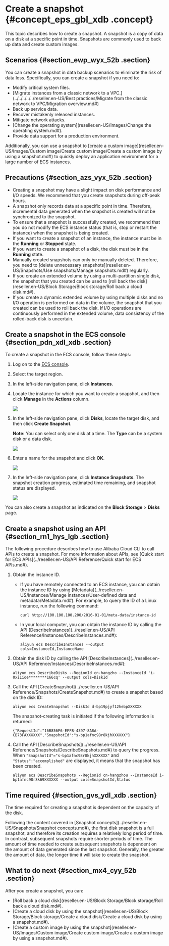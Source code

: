 # Create a snapshot {#concept_eps_gbl_xdb .concept}

This topic describes how to create a snapshot. A snapshot is a copy of data on a disk at a specific point in time. Snapshots are commonly used to back up data and create custom images.

## Scenarios {#section_ewp_wyx_52b .section}

You can create a snapshot in data backup scenarios to eliminate the risk of data loss. Specifically, you can create a snapshot if you need to:

-   Modify critical system files.
-   [Migrate instances from a classic network to a VPC.](../../../../../reseller.en-US/Best practices/Migrate from the classic network to VPC/Migration overview.md#)
-   Back up service data.
-   Recover mistakenly released instances.
-   Mitigate network attacks.
-   [Change the operating system](reseller.en-US/Images/Change the operating system.md#).
-   Provide data support for a production environment.

Additionally, you can use a snapshot to [create a custom image](reseller.en-US/Images/Custom image/Create custom image/Create a custom image by using a snapshot.md#) to quickly deploy an application environment for a large number of ECS instances.

## Precautions {#section_azs_vyx_52b .section}

-   Creating a snapshot may have a slight impact on disk performance and I/O speeds. We recommend that you create snapshots during off-peak hours.
-   A snapshot only records data at a specific point in time. Therefore, incremental data generated when the snapshot is created will not be synchronized to the snapshot.
-   To ensure that a snapshot is successfully created, we recommend that you do not modify the ECS instance status \(that is, stop or restart the instance\) when the snapshot is being created.
-   If you want to create a snapshot of an instance, the instance must be in the **Running** or **Stopped** state.
-   If you want to create a snapshot of a disk, the disk must be in the **Running** state.
-   Manually created snapshots can only be manually deleted. Therefore, you need to [delete unnecessary snapshots](reseller.en-US/Snapshots/Use snapshots/Manage snapshots.md#) regularly.
-   If you create an extended volume by using a multi-partition single disk, the snapshot that you created can be used to [roll back the disk](reseller.en-US/Block Storage/Block storage/Roll back a cloud disk.md#).
-   If you create a dynamic extended volume by using multiple disks and no I/O operation is performed on data in the volume, the snapshot that you created can be used to roll back the disk. If I/O operations are continuously performed in the extended volume, data consistency of the rolled-back disk is uncertain.

## Create a snapshot in the ECS console {#section_pdn_xdl_xdb .section}

To create a snapshot in the ECS console, follow these steps:

1.  Log on to the [ECS console](https://partners-intl.console.aliyun.com/#/ecs).
2.  Select the target region.
3.  In the left-side navigation pane, click **Instances**.
4.  Locate the instance for which you want to create a snapshot, and then click **Manage** in the **Actions** column.

    ![](http://static-aliyun-doc.oss-cn-hangzhou.aliyuncs.com/assets/img/9687/156032075940369_en-US.png)

5.  In the left-side navigation pane, click **Disks**, locate the target disk, and then click **Create Snapshot**.

    **Note:** You can select only one disk at a time. The **Type** can be a system disk or a data disk.

    ![](http://static-aliyun-doc.oss-cn-hangzhou.aliyuncs.com/assets/img/9687/156032076040370_en-US.png)

6.  Enter a name for the snapshot and click **OK**.

    ![](http://static-aliyun-doc.oss-cn-hangzhou.aliyuncs.com/assets/img/9687/156032076040371_en-US.png)

7.  In the left-side navigation pane, click **Instance Snapshots**. The snapshot creation progress, estimated time remaining, and snapshot status are displayed.

    ![](http://static-aliyun-doc.oss-cn-hangzhou.aliyuncs.com/assets/img/9687/156032076040372_en-US.png)


You can also create a snapshot as indicated on the **Block Storage** \> **Disks** page.

## Create a snapshot using an API {#section_rn1_hys_lgb .section}

The following procedure describes how to use Alibaba Cloud CLI to call APIs to create a snapshot. For more information about APIs, see [Quick start for ECS APIs](../reseller.en-US/API Reference/Quick start for ECS APIs.md#).

1.  Obtain the instance ID.
    -   If you have remotely connected to an ECS instance, you can obtain the instance ID by using [Metadata](../reseller.en-US/Instances/Manage instances/User-defined data and metadata/Metadata.md#). For example, to query the ID of a Linux instance, run the following command:

        ``` {#codeblock_xl0_j50_x3d}
        curl http://100.100.100.200/2016-01-01/meta-data/instance-id
        ```

    -   In your local computer, you can obtain the instance ID by calling the API [DescribeInstances](../reseller.en-US/API Reference/Instances/DescribeInstances.md#):

        ``` {#codeblock_wrr_zja_58e}
        aliyun ecs DescribeInstances --output cols=InstanceId,InstanceName
        ```

2.  Obtain the disk ID by calling the API [DescribeInstances](../reseller.en-US/API Reference/Instances/DescribeInstances.md#):

    ``` {#codeblock_9da_1i3_dkb}
    aliyun ecs DescribeDisks --RegionId cn-hangzho --InstanceId 'i-0xi1ioe********166cq' --output cols=DiskId
    ```

3.  Call the API [CreateSnapshot](../reseller.en-US/API Reference/Snapshots/CreateSnapshot.md#) to create a snapshot based on the disk ID:

    ``` {#codeblock_je4_car_dmu}
    aliyun ecs CreateSnapshot --DiskId d-bp19pjyf12hebpXXXXXX
    ```

    The snapshot-creating task is initiated if the following information is returned:

    ``` {#codeblock_v13_uaa_v4e}
    {"RequestId":"16B856F6-EFFB-4397-8A8A-CB73FAXXXXXX","SnapshotId":"s-bp1afnc98r8kjhXXXXXX"}
    ```

4.  Call the API [DescribeSnapshots](../reseller.en-US/API Reference/Snapshots/DescribeSnapshots.md#) to query the progress. When `"SnapshotId"="s-bp1afnc98r8kjhXXXXXX"` and `"Status":"accomplished"` are displayed, it means that the snapshot has been created.

    ``` {#codeblock_3cv_5y6_z49}
    aliyun ecs DescribeSnapshots --RegionId cn-hangzhou --InstanceId i-bp1afnc98r8k69XXXXXX --output cols=SnapshotId,Status
    ```


## Time required {#section_gvs_ydl_xdb .section}

The time required for creating a snapshot is dependent on the capacity of the disk.

Following the content covered in [Snapshot concepts](../reseller.en-US/Snapshots/Snapshot concepts.md#), the first disk snapshot is a full snapshot, and therefore its creation requires a relatively long period of time. In contrast, subsequent snapshots require shorter periods of time. The amount of time needed to create subsequent snapshots is dependent on the amount of data generated since the last snapshot. Generally, the greater the amount of data, the longer time it will take to create the snapshot.

## What to do next {#section_mx4_cyy_52b .section}

After you create a snapshot, you can:

-   [Roll back a cloud disk](reseller.en-US/Block Storage/Block storage/Roll back a cloud disk.md#).
-   [Create a cloud disk by using the snapshot](reseller.en-US/Block Storage/Block storage/Create a cloud disk/Create a cloud disk by using a snapshot.md#).
-   [Create a custom image by using the snapshot](reseller.en-US/Images/Custom image/Create custom image/Create a custom image by using a snapshot.md#).

